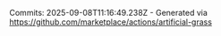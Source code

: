 Commits: 2025-09-08T11:16:49.238Z - Generated via https://github.com/marketplace/actions/artificial-grass
<br>
